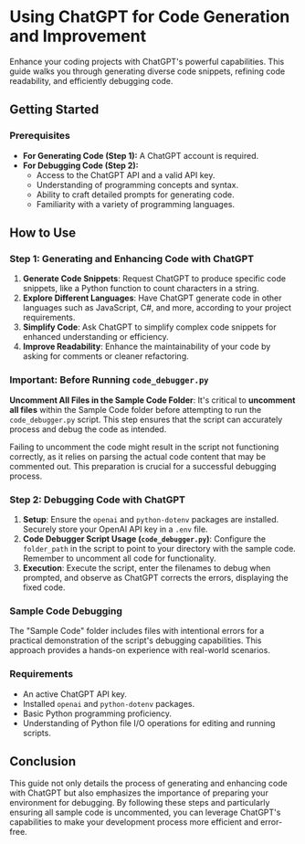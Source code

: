 # Using ChatGPT for Code Generation and Improvement

Enhance your coding projects with ChatGPT's powerful capabilities. This guide walks you through generating diverse code snippets, refining code readability, and efficiently debugging code.

## Getting Started

### Prerequisites

- **For Generating Code (Step 1):** A ChatGPT account is required.
- **For Debugging Code (Step 2):** 
    - Access to the ChatGPT API and a valid API key.
    - Understanding of programming concepts and syntax.
    - Ability to craft detailed prompts for generating code.
    - Familiarity with a variety of programming languages.

## How to Use

### Step 1: Generating and Enhancing Code with ChatGPT

1. **Generate Code Snippets**: Request ChatGPT to produce specific code snippets, like a Python function to count characters in a string.
2. **Explore Different Languages**: Have ChatGPT generate code in other languages such as JavaScript, C#, and more, according to your project requirements.
3. **Simplify Code**: Ask ChatGPT to simplify complex code snippets for enhanced understanding or efficiency.
4. **Improve Readability**: Enhance the maintainability of your code by asking for comments or cleaner refactoring.

### **Important: Before Running `code_debugger.py`**

**Uncomment All Files in the Sample Code Folder**: It's critical to **uncomment all files** within the Sample Code folder before attempting to run the `code_debugger.py` script. This step ensures that the script can accurately process and debug the code as intended.

Failing to uncomment the code might result in the script not functioning correctly, as it relies on parsing the actual code content that may be commented out. This preparation is crucial for a successful debugging process.

### Step 2: Debugging Code with ChatGPT

1. **Setup**: Ensure the `openai` and `python-dotenv` packages are installed. Securely store your OpenAI API key in a `.env` file.
2. **Code Debugger Script Usage (`code_debugger.py`)**: Configure the `folder_path` in the script to point to your directory with the sample code. Remember to uncomment all code for functionality.
3. **Execution**: Execute the script, enter the filenames to debug when prompted, and observe as ChatGPT corrects the errors, displaying the fixed code.

### Sample Code Debugging

The "Sample Code" folder includes files with intentional errors for a practical demonstration of the script's debugging capabilities. This approach provides a hands-on experience with real-world scenarios.

### Requirements

- An active ChatGPT API key.
- Installed `openai` and `python-dotenv` packages.
- Basic Python programming proficiency.
- Understanding of Python file I/O operations for editing and running scripts.

## Conclusion

This guide not only details the process of generating and enhancing code with ChatGPT but also emphasizes the importance of preparing your environment for debugging. By following these steps and particularly ensuring all sample code is uncommented, you can leverage ChatGPT's capabilities to make your development process more efficient and error-free.
